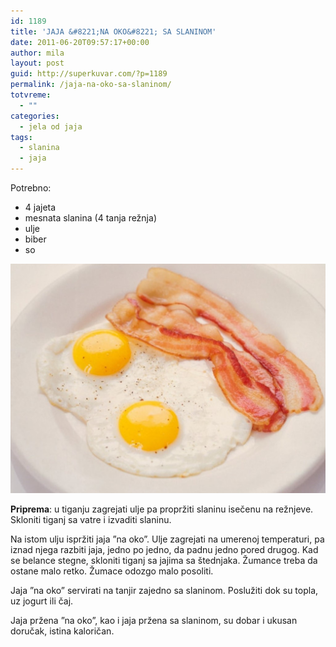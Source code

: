 ```yaml
---
id: 1189
title: 'JAJA &#8221;NA OKO&#8221; SA SLANINOM'
date: 2011-06-20T09:57:17+00:00
author: mila
layout: post
guid: http://superkuvar.com/?p=1189
permalink: /jaja-na-oko-sa-slaninom/
totvreme:
  - ""
categories:
  - jela od jaja
tags:
  - slanina
  - jaja
---
```

Potrebno:

  * 4 jajeta
  * mesnata slanina (4 tanja režnja)
  * ulje
  * biber
  * so

![jaja na oko slanina](/wp-content/uploads/2011/06/jajanaokoslanina.jpg)

**Priprema**: u tiganju zagrejati ulje pa propržiti slaninu isečenu na režnjeve. Skloniti tiganj sa vatre i izvaditi slaninu.

Na istom ulju ispržiti jaja &#8221;na oko&#8221;. Ulje zagrejati na umerenoj temperaturi, pa iznad njega razbiti jaja, jedno po jedno, da padnu jedno pored drugog. Kad se belance stegne, skloniti tiganj sa jajima sa štednjaka. Žumance treba da ostane malo retko. Žumace odozgo malo posoliti.

Jaja &#8221;na oko&#8221; servirati na tanjir zajedno sa slaninom. Poslužiti dok su topla, uz jogurt ili čaj.

Jaja pržena &#8221;na oko&#8221;, kao i jaja pržena sa slaninom, su dobar i ukusan doručak, istina kaloričan.